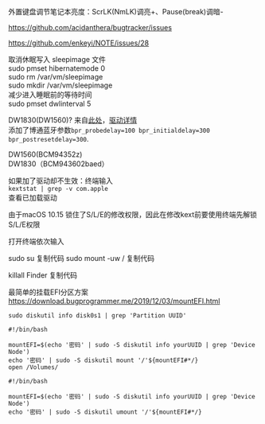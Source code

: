 外置键盘调节笔记本亮度：ScrLK(NmLK)调亮+、Pause(break)调暗-

https://github.com/acidanthera/bugtracker/issues  

https://github.com/enkeyi/NOTE/issues/28  


取消休眠写入 sleepimage 文件  
sudo pmset hibernatemode 0  
sudo rm /var/vm/sleepimage  
sudo mkdir /var/vm/sleepimage  
减少进入睡眠前的等待时间  
sudo pmset dwlinterval 5  


DW1830(DW1560)?  来自[此处](https://github.com/jardenliu/XPS15-9560-Mojave#2019-05-07)，[驱动详情](https://bitbucket.org/RehabMan/os-x-brcmpatchram/src/master/)  
添加了博通蓝牙参数`bpr_probedelay=100 bpr_initialdelay=300 bpr_postresetdelay=300`.  

DW1560(BCM94352z)  
DW1830（BCM943602baed）  


如果加了驱动却不生效：终端输入  
`kextstat | grep -v com.apple`  
查看已加载驱动  


由于macOS 10.15 锁住了S/L/E的修改权限，因此在修改kext前要使用终端先解锁S/L/E权限

打开终端依次输入

sudo su
复制代码
sudo mount -uw /
复制代码

killall Finder
复制代码




最简单的挂载EFI分区方案
https://download.bugprogrammer.me/2019/12/03/mountEFI.html

```
sudo diskutil info disk0s1 | grep 'Partition UUID'
```

```
#!/bin/bash

mountEFI=$(echo '密码' | sudo -S diskutil info yourUUID | grep 'Device Node')
echo '密码' | sudo -S diskutil mount '/'${mountEFI#*/}
open /Volumes/
```

```
#!/bin/bash

mountEFI=$(echo '密码' | sudo -S diskutil info yourUUID | grep 'Device Node')
echo '密码' | sudo -S diskutil umount '/'${mountEFI#*/}
```

